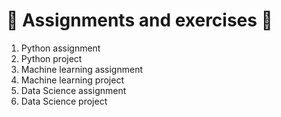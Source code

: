 # 📖 Assignments and exercises 🚀

1. Python assignment
2. Python project
3. Machine learning assignment
4. Machine learning project
5. Data Science assignment
6. Data Science project
